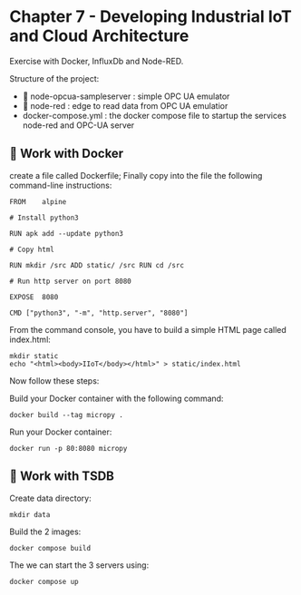# Chapter 7 - Developing Industrial IoT and Cloud Architecture
Exercise with Docker, InfluxDb and Node-RED.

Structure of the project:
* 📁 node-opcua-sampleserver : simple OPC UA emulator
* 📁 node-red : edge to read data from OPC UA emulatior
* docker-compose.yml : the docker compose file to startup the services node-red and OPC-UA server

## 🚀 Work with Docker

create a file called Dockerfile; Finally copy into the file the following command-line instructions: 

    FROM	alpine 

    # Install python3 

    RUN apk add --update python3 

    # Copy html 

    RUN mkdir /src ADD static/ /src RUN cd /src 

    # Run http server on port 8080 

    EXPOSE	8080 

    CMD ["python3", "-m", "http.server", "8080"] 

From the command console, you have to build a simple HTML page called index.html: 

    mkdir static 
    echo "<html><body>IIoT</body></html>" > static/index.html 

Now follow these steps: 

Build your Docker container with the following command: 

    docker build --tag micropy . 

Run your Docker container: 

    docker run -p 80:8080 micropy 


## 🚀 Work with TSDB

Create data directory:

    mkdir data

Build the 2 images:

    docker compose build 

The we can start the 3 servers using: 

    docker compose up 



